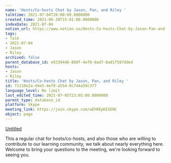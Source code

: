 ```yaml
---
name: 'Hosts/Co-hosts Chat by Jason, Pan, and Riley '
talktime: 2021-07-04T20:00:00.0000000
created_time: 2021-06-30T15:01:00.0000000
indexDate: 2021-07-04
notion_url: https://www.notion.so/Hosts-Co-hosts-Chat-by-Jason-Pan-and-Riley-71110e2ad4e54ef9a5540c744a59c377
tags:
- Talk
- 2021-07-04
- Jason
- Riley
archived: false
parent_database_id: e9339446-880f-4ef0-8ad7-8ad1f507dded
hosts:
- Jason
- Riley
title: 'Hosts/Co-hosts Chat by Jason, Pan, and Riley '
id: 71110e2a-d4e5-4ef9-a554-0c744a59c377
language_level: No limit
last_edited_time: 2021-07-05T23:05:00.0000000
parent_type: database_id
platform: Skype
meeting_link: https://join.skype.com/wEhREpKESENC
object: page
---
```




[Untitled](https://www.notion.so/d637a27eb33f44cbb92a56c3359cc567)   

This a regular chat for hosts/co-hosts, and also those who are willing to contribute to our learning community, we talk about nearly everything here. Welcome to bring your questions to the meeting, we're looking forward to seeing you.


